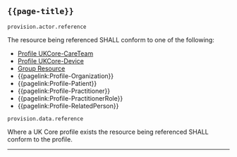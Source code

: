 ## <code>{{page-title}}</code>

<code>provision.actor.reference</code>

The resource being referenced SHALL conform to one of the following:
- [Profile UKCore-CareTeam](https://simplifier.net/hl7fhirukcorer4/ukcore-careteam)
- [Profile UKCore-Device](https://simplifier.net/hl7fhirukcorer4/ukcore-device)
- [Group Resource](https://hl7.org/fhir/R4/group.html)
- {{pagelink:Profile-Organization}}
- {{pagelink:Profile-Patient}}
- {{pagelink:Profile-Practitioner}}
- {{pagelink:Profile-PractitionerRole}}
- {{pagelink:Profile-RelatedPerson}}

<code>provision.data.reference</code>

Where a UK Core profile exists the resource being referenced SHALL conform to the profile.

---
